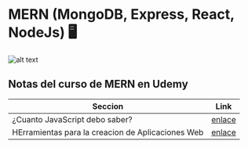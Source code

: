 # MERN (MongoDB, Express, React, NodeJs) :desktop_computer:
![alt text](https://static.platzi.com/media/blog/mern-stack-284eedb6-ee6b-4441-b181-5064a453a15a.png "FullStack MERN")
## **Notas del curso de MERN en Udemy**


| Seccion       | Link          |
| ------------- |:-------------:|
|¿Cuanto JavaScript debo saber?|[enlace](https://github.com/borgesmj/Udemy-react/blob/main/Seccion1-Cuanto.JavaScript-debo-saber.md)|
|HErramientas para la creacion de Aplicaciones Web|[enlace](https://github.com/borgesmj/Udemy-react/blob/main/Seccion2-Herramientas-para-crear-aplicaciones.md#crear-una-app-en-react)|
